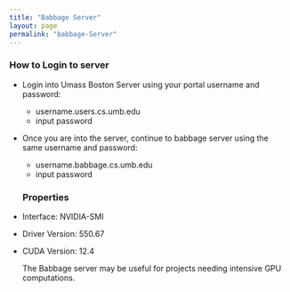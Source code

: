 ```yaml
---
title: "Babbage Server"
layout: page
permalink: "babbage-Server"
---
```


<h3>How to Login to server</h3>

- Login into Umass Boston Server using your portal username and password:
  - username.users.cs.umb.edu
  - input password 
- Once you are into the server, continue to babbage server using the same username and password:
  - username.babbage.cs.umb.edu
  - input password  

  <h3>Properties</h3>

- Interface: NVIDIA-SMI
- Driver Version: 550.67
- CUDA Version: 12.4 

  The Babbage server may be useful for projects needing intensive GPU computations.